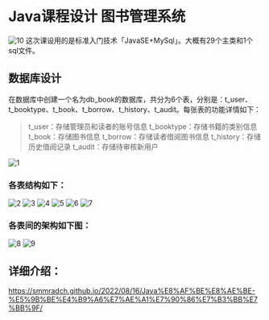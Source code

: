# Java课程设计 图书管理系统

![10](https://s1.328888.xyz/2022/09/25/Vfftk.png)
这次课设用的是标准入门技术「JavaSE+MySql」。大概有29个主类和1个sql文件。
## 数据库设计
在数据库中创建一个名为db_book的数据库，共分为6个表，分别是：t_user、t_booktype、t_book、t_borrow、t_history、t_audit。每张表的功能详情如下：
> t_user：存储管理员和读者的账号信息
> t_booktype：存储书籍的类别信息
> t_book：存储图书信息
> t_borrow：存储读者借阅图书信息
> t_history：存储历史借阅记录
> t_audit：存储待审核新用户

![1](https://s1.328888.xyz/2022/09/25/VfwSd.png)

### 各表结构如下：

![2](https://s1.328888.xyz/2022/09/25/VfakB.png)
![3](https://s1.328888.xyz/2022/09/25/VfkJR.png)
![4](https://s1.328888.xyz/2022/09/25/Vf9B6.png)
![5](https://s1.328888.xyz/2022/09/25/VfcYI.png)
![6](https://s1.328888.xyz/2022/09/25/Vf20j.png)
![7](https://s1.328888.xyz/2022/09/25/VfIor.png)

### 各表间的架构如下图：

![8](https://s1.328888.xyz/2022/09/25/VfMmm.png)
![9](https://s1.328888.xyz/2022/09/25/VfPk7.png)

## 详细介绍：
https://smmradch.github.io/2022/08/16/Java%E8%AF%BE%E8%AE%BE-%E5%9B%BE%E4%B9%A6%E7%AE%A1%E7%90%86%E7%B3%BB%E7%BB%9F/
